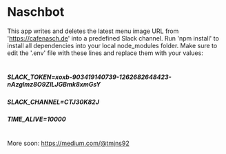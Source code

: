 # Naschbot
This app writes and deletes the latest menu image URL from 'https://cafenasch.de' into a predefined Slack channel.
Run 'npm install' to install all dependencies into your local node_modules folder. Make sure to edit the '.env' file with these lines and replace them with your values:
#
##### SLACK_TOKEN=xoxb-903419140739-1262682648423-nAzglmz8O9ZlLJGBmk8xmGsY
##### SLACK_CHANNEL=CTJ30K82J
##### TIME_ALIVE=10000
#

More soon: https://medium.com/@tmjns92
